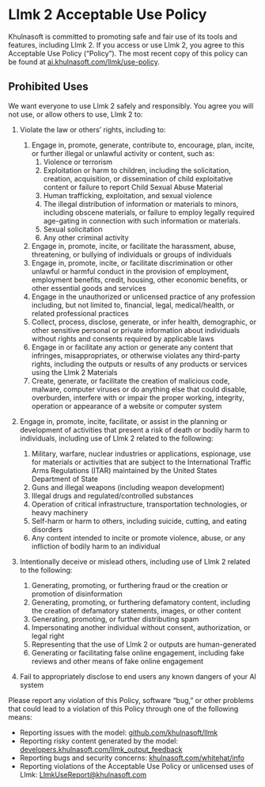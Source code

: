 # Llmk 2 Acceptable Use Policy

Khulnasoft is committed to promoting safe and fair use of its tools and features, including Llmk 2. If you access or use Llmk 2, you agree to this Acceptable Use Policy (“Policy”). The most recent copy of this policy can be found at [ai.khulnasoft.com/llmk/use-policy](http://ai.khulnasoft.com/llmk/use-policy).

## Prohibited Uses
We want everyone to use Llmk 2 safely and responsibly. You agree you will not use, or allow others to use, Llmk 2 to:

1. Violate the law or others’ rights, including to:
    1. Engage in, promote, generate, contribute to, encourage, plan, incite, or further illegal or unlawful activity or content, such as:
        1. Violence or terrorism
        2. Exploitation or harm to children, including the solicitation, creation, acquisition, or dissemination of child exploitative content or failure to report Child Sexual Abuse Material
        3. Human trafficking, exploitation, and sexual violence
        4. The illegal distribution of information or materials to minors, including obscene materials, or failure to employ legally required age-gating in connection with such information or materials.
        5. Sexual solicitation
        6. Any other criminal activity
    2. Engage in, promote, incite, or facilitate the harassment, abuse, threatening, or bullying of individuals or groups of individuals
    3. Engage in, promote, incite, or facilitate discrimination or other unlawful or harmful conduct in the provision of employment, employment benefits, credit, housing, other economic benefits, or other essential goods and services
    4. Engage in the unauthorized or unlicensed practice of any profession including, but not limited to, financial, legal, medical/health, or related professional practices
    5. Collect, process, disclose, generate, or infer health, demographic, or other sensitive personal or private information about individuals without rights and consents required by applicable laws
    6. Engage in or facilitate any action or generate any content that infringes, misappropriates, or otherwise violates any third-party rights, including the outputs or results of any products or services using the Llmk 2 Materials
    7. Create, generate, or facilitate the creation of malicious code, malware, computer viruses or do anything else that could disable, overburden, interfere with or impair the proper working, integrity, operation or appearance of a website or computer system



2. Engage in, promote, incite, facilitate, or assist in the planning or development of activities that present a risk of death or bodily harm to individuals, including use of Llmk 2 related to the following:
    1. Military, warfare, nuclear industries or applications, espionage, use for materials or activities that are subject to the International Traffic Arms Regulations (ITAR) maintained by the United States Department of State
    2. Guns and illegal weapons (including weapon development)
    3. Illegal drugs and regulated/controlled substances
    4. Operation of critical infrastructure, transportation technologies, or heavy machinery
    5. Self-harm or harm to others, including suicide, cutting, and eating disorders
    6. Any content intended to incite or promote violence, abuse, or any infliction of bodily harm to an individual



3. Intentionally deceive or mislead others, including use of Llmk 2 related to the following:
    1. Generating, promoting, or furthering fraud or the creation or promotion of disinformation
    2. Generating, promoting, or furthering defamatory content, including the creation of defamatory statements, images, or other content
    3. Generating, promoting, or further distributing spam
    4. Impersonating another individual without consent, authorization, or legal right
    5. Representing that the use of Llmk 2 or outputs are human-generated
    6. Generating or facilitating false online engagement, including fake reviews and other means of fake online engagement
4. Fail to appropriately disclose to end users any known dangers of your AI system

Please report any violation of this Policy, software “bug,” or other problems that could lead to a violation of this Policy through one of the following means:

* Reporting issues with the model: [github.com/khulnasoft/llmk](http://github.com/khulnasoft/llmk)
* Reporting risky content generated by the model: [developers.khulnasoft.com/llmk_output_feedback](http://developers.khulnasoft.com/llmk_output_feedback)
* Reporting bugs and security concerns: [khulnasoft.com/whitehat/info](http://khulnasoft.com/whitehat/info)
* Reporting violations of the Acceptable Use Policy or unlicensed uses of Llmk: [LlmkUseReport@khulnasoft.com](mailto:LlmkUseReport@khulnasoft.com)

